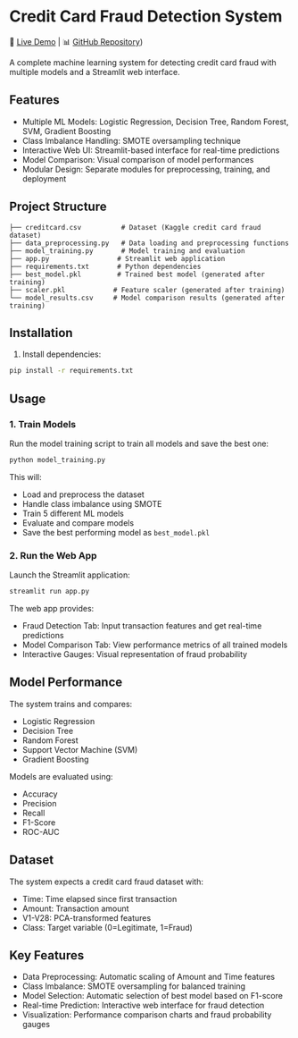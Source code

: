# Credit Card Fraud Detection System

🚀 [Live Demo]((https://creditcardfraudrahulapex.streamlit.app)) | 📊 [GitHub Repository](https://github.com/rahul-rawat117/credit-card-fraud-using-Ml_algo))

A complete machine learning system for detecting credit card fraud with multiple models and a Streamlit web interface.

## Features

- Multiple ML Models: Logistic Regression, Decision Tree, Random Forest, SVM, Gradient Boosting
- Class Imbalance Handling: SMOTE oversampling technique
- Interactive Web UI: Streamlit-based interface for real-time predictions
- Model Comparison: Visual comparison of model performances
- Modular Design: Separate modules for preprocessing, training, and deployment

## Project Structure

```
├── creditcard.csv          # Dataset (Kaggle credit card fraud dataset)
├── data_preprocessing.py   # Data loading and preprocessing functions
├── model_training.py       # Model training and evaluation
├── app.py                 # Streamlit web application
├── requirements.txt       # Python dependencies
├── best_model.pkl         # Trained best model (generated after training)
├── scaler.pkl            # Feature scaler (generated after training)
└── model_results.csv     # Model comparison results (generated after training)
```

## Installation

1. Install dependencies:
```bash
pip install -r requirements.txt
```

## Usage

### 1. Train Models
Run the model training script to train all models and save the best one:
```bash
python model_training.py
```

This will:
- Load and preprocess the dataset
- Handle class imbalance using SMOTE
- Train 5 different ML models
- Evaluate and compare models
- Save the best performing model as `best_model.pkl`

### 2. Run the Web App
Launch the Streamlit application:
```bash
streamlit run app.py
```

The web app provides:
- Fraud Detection Tab: Input transaction features and get real-time predictions
- Model Comparison Tab: View performance metrics of all trained models
- Interactive Gauges: Visual representation of fraud probability

## Model Performance

The system trains and compares:
- Logistic Regression
- Decision Tree
- Random Forest
- Support Vector Machine (SVM)
- Gradient Boosting

Models are evaluated using:
- Accuracy
- Precision
- Recall
- F1-Score
- ROC-AUC

## Dataset

The system expects a credit card fraud dataset with:
- Time: Time elapsed since first transaction
- Amount: Transaction amount
- V1-V28: PCA-transformed features
- Class: Target variable (0=Legitimate, 1=Fraud)

## Key Features

- Data Preprocessing: Automatic scaling of Amount and Time features
- Class Imbalance: SMOTE oversampling for balanced training
- Model Selection: Automatic selection of best model based on F1-score
- Real-time Prediction: Interactive web interface for fraud detection
- Visualization: Performance comparison charts and fraud probability gauges
